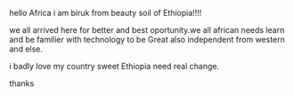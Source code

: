 hello Africa i am biruk from beauty soil of Ethiopia!!!!

we all arrived here for better and best oportunity.we all african needs learn and be familier with technology to be Great also independent from western and else.

i badly love my country sweet Ethiopia need real change.

thanks 
